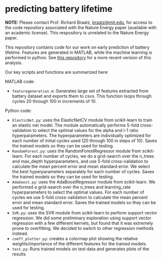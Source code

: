 # predicting battery lifetime

**NOTE:** Please contact Prof. Richard Braatz, braatz@mit.edu, for access to the code repository associated with the Nature Energy paper (available with an academic license). This respository is unrelated to the Nature Energy paper.

This repository contains code for our work on early prediction of battery lifetime. Features are generated in MATLAB, while the machine learning is performed in python. See [this repository](https://github.com/petermattia/revisit-severson-et-al) for a more recent version of this analysis.

Our key scripts and functions are summarized here:

MATLAB code:
- `featuregeneration.m`: Generates large set of features extracted from battery dataset and exports them to csvs. This function loops through cycles 20 through 100 in increments of 10.

Python code:
- `ElasticNet.py`: uses the ElasticNetCV module from scikit-learn to train an elastic net model.  The module automatically performs 5-fold cross-validation to select the optimal values for the alpha and l-1 ratio hyperparameters.  The hyperparameters are individually optimized for each number of initial cycles used (20 through 100 in steps of 10). Saves the trained models so they can be used for testing.
- `RandomForest.py`: uses the RandomForestRegressor module from scikit-learn.  For each number of cycles, we do a grid-search over the n_trees and max_depth hyperparameters, and use 5-fold cross-validation to calculate the mean percent error and mean standard error.  We select the best hyperparameters separately for each number of cycles. Saves the trained models so they can be used for testing.
- `Adaboost.py`: uses the AdaBoostRegressor module from scikit-learn.  We performed a grid-search over the n_trees and learning_rate hyperparameters to select the optimal values.  For each number of cycles we use 5-fold cross-validation to calculate the mean percent error and mean standard error. Saves the trained models so they can be used for testing.
- `SVR.py`: uses the SVR module from scikit-learn to perform support vector regression.  We did some preliminary exploration using support vector regression with a few different kernels, but found that it was extremely prone to overfitting.  We decided to switch to other regression methods instead.
- `coeff_plotter.py`: creates a colormap plot showing the relative weights/importance of the different features for the trained models. 
- `test.py`: Runs trained models on test data and generates plots of the results
